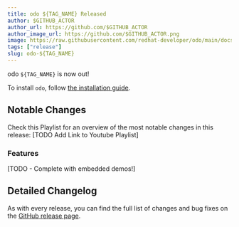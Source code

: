 ```yaml
---
title: odo ${TAG_NAME} Released
author: $GITHUB_ACTOR
author_url: https://github.com/$GITHUB_ACTOR
author_image_url: https://github.com/$GITHUB_ACTOR.png
image: https://raw.githubusercontent.com/redhat-developer/odo/main/docs/website/static/img/logo.png
tags: ["release"]
slug: odo-${TAG_NAME}
---
```


odo `${TAG_NAME}` is now out!

<!--truncate-->

To install `odo`, follow [the installation guide](/docs/overview/installation).

## Notable Changes
Check this Playlist for an overview of the most notable changes in this release: [TODO Add Link to Youtube Playlist]

### Features

[TODO - Complete with embedded demos!]

## Detailed Changelog

As with every release, you can find the full list of changes and bug fixes on the [GitHub release page](https://github.com/${GITHUB_REPOSITORY}/releases/tag/${TAG_NAME}).

